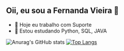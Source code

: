 ## Oii, eu sou a Fernanda Vieira 👋

- 🔭 Hoje eu trabalho com Suporte
- 🌱 Estou estudando Python, SQL, JAVA
  
![Anurag's GitHub stats](https://github-readme-stats.vercel.app/api?username=offinexp&show_icons=true&theme=neon)
[![Top Langs](https://github-readme-stats.vercel.app/api/top-langs/?username=offinexp&layout=compact)](https://github.com/offinexp/github-readme-stats)


